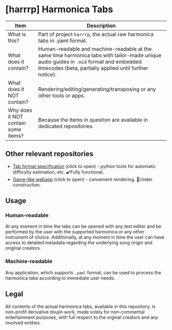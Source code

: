 # [harrrp] Harmonica Tabs

| Item | Description |
| ------------- | ------------- |
| What is this? | Part of project `harrrp`, the actual raw harmonica tabs in .yaml format. |
| What does it contain? | Human-readable and machine-readable at the same time harmonica tabs with tailor-made unique audio guides in `.mid` format and embedded timecodes (beta, partially applied until further notice). |
| What does it NOT contain? | Rendering/editing/generating/transposing or any other tools or apps. |
| Why does it NOT contain some items? | Because the items in question are available in dedicated repositories. |

## Other relevant repositories

- [Tab format specification](https://github.com/gggrv/harrrp_tab_format) (click to open) - python tools for automatic difficulty estimation, etc. ✔️Fully functional.
- [Game-like webapp](https://github.com/gggrv/harrrp_webapp_build) (click to open) - convenient rendering. 🚧Under construction.

## Usage

### Human-readable

At any moment in time the tabs can be opened with any text editor and be performed by the user with the supported harmonica or any other instrument of choice. Additionally, at any moment in time the user can have access to detailed metadata regarding the underlying song origin and original creators.

### Machine-readable

Any application, which supports `.yaml` format, can be used to process the harmonica tabs according to immediate user needs.

## Legal

All contents of the actual harmonica tabs, available in this repository, is non-profit derivative doujin work, made solely for non-commertial entertainment purposes, with full respect to the orginal creators and any involved entities.
